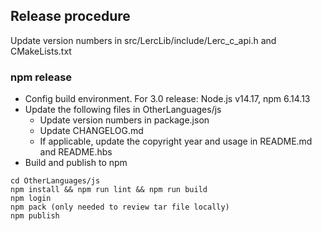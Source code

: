 ## Release procedure

Update version numbers in src/LercLib/include/Lerc_c_api.h and CMakeLists.txt

### npm release

- Config build environment. For 3.0 release: Node.js v14.17, npm 6.14.13
- Update the following files in OtherLanguages/js
  - Update version numbers in package.json
  - Update CHANGELOG.md
  - If applicable, update the copyright year and usage in README.md and README.hbs
- Build and publish to npm

```
cd OtherLanguages/js
npm install && npm run lint && npm run build
npm login
npm pack (only needed to review tar file locally)
npm publish
```
